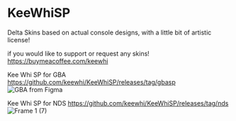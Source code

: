# KeeWhiSP
Delta Skins based on actual console designs, with a little bit of artistic license!

if you would like to support or request any skins! https://buymeacoffee.com/keewhi

Kee Whi SP for GBA
https://github.com/keewhi/KeeWhiSP/releases/tag/gbasp
![GBA from Figma](https://github.com/keewhi/keewhigbaSP/assets/96317800/7eb579da-cc14-42ea-b8c1-ac90ed69484e)


Kee Whi SP for NDS
https://github.com/keewhi/KeeWhiSP/releases/tag/nds
![Frame 1 (7)](https://github.com/keewhi/KeeWhiSP/assets/96317800/b08430ef-aa2e-4128-a1d3-c9587b373ae1)
